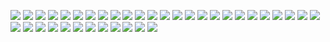 ![](https://kunusoft.com/slides/ciencia_datos/2explora/Diapositiva00.JPG)
![](https://kunusoft.com/slides/ciencia_datos/2explora/Diapositiva01.JPG)
![](https://kunusoft.com/slides/ciencia_datos/2explora/Diapositiva02.JPG)
![](https://kunusoft.com/slides/ciencia_datos/2explora/Diapositiva03.JPG)
![](https://kunusoft.com/slides/ciencia_datos/2explora/Diapositiva04.JPG)
![](https://kunusoft.com/slides/ciencia_datos/2explora/Diapositiva05.JPG)
![](https://kunusoft.com/slides/ciencia_datos/2explora/Diapositiva06.JPG)
![](https://kunusoft.com/slides/ciencia_datos/2explora/Diapositiva07.JPG)
![](https://kunusoft.com/slides/ciencia_datos/2explora/Diapositiva08.JPG)
![](https://kunusoft.com/slides/ciencia_datos/2explora/Diapositiva09.JPG)
![](https://kunusoft.com/slides/ciencia_datos/2explora/Diapositiva10.JPG)
![](https://kunusoft.com/slides/ciencia_datos/2explora/Diapositiva11.JPG)
![](https://kunusoft.com/slides/ciencia_datos/2explora/Diapositiva12.JPG)
![](https://kunusoft.com/slides/ciencia_datos/2explora/Diapositiva13.JPG)
![](https://kunusoft.com/slides/ciencia_datos/2explora/Diapositiva14.JPG)
![](https://kunusoft.com/slides/ciencia_datos/2explora/Diapositiva15.JPG)
![](https://kunusoft.com/slides/ciencia_datos/2explora/Diapositiva16.JPG)
![](https://kunusoft.com/slides/ciencia_datos/2explora/Diapositiva17.JPG)
![](https://kunusoft.com/slides/ciencia_datos/2explora/Diapositiva18.JPG)
![](https://kunusoft.com/slides/ciencia_datos/2explora/Diapositiva19.JPG)
![](https://kunusoft.com/slides/ciencia_datos/2explora/Diapositiva20.JPG)
![](https://kunusoft.com/slides/ciencia_datos/2explora/Diapositiva21.JPG)
![](https://kunusoft.com/slides/ciencia_datos/2explora/Diapositiva22.JPG)
![](https://kunusoft.com/slides/ciencia_datos/2explora/Diapositiva23.JPG)
![](https://kunusoft.com/slides/ciencia_datos/2explora/Diapositiva24.JPG)
![](https://kunusoft.com/slides/ciencia_datos/2explora/Diapositiva25.JPG)
![](https://kunusoft.com/slides/ciencia_datos/2explora/Diapositiva26.JPG)
![](https://kunusoft.com/slides/ciencia_datos/2explora/Diapositiva27.JPG)
![](https://kunusoft.com/slides/ciencia_datos/2explora/Diapositiva28.JPG)
![](https://kunusoft.com/slides/ciencia_datos/2explora/Diapositiva29.JPG)
![](https://kunusoft.com/slides/ciencia_datos/2explora/Diapositiva30.JPG)
![](https://kunusoft.com/slides/ciencia_datos/2explora/Diapositiva31.JPG)
![](https://kunusoft.com/slides/ciencia_datos/2explora/Diapositiva32.JPG)
![](https://kunusoft.com/slides/ciencia_datos/2explora/Diapositiva33.JPG)
![](https://kunusoft.com/slides/ciencia_datos/2explora/Diapositiva34.JPG)
![](https://kunusoft.com/slides/ciencia_datos/2explora/Diapositiva35.JPG)
![](https://kunusoft.com/slides/ciencia_datos/2explora/Diapositiva36.JPG)